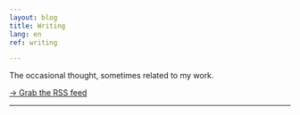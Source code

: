 ```yaml
---
layout: blog
title: Writing
lang: en
ref: writing

---
```

The occasional thought, sometimes related to my work.

[→ Grab the RSS feed](/feed.xml)

---
